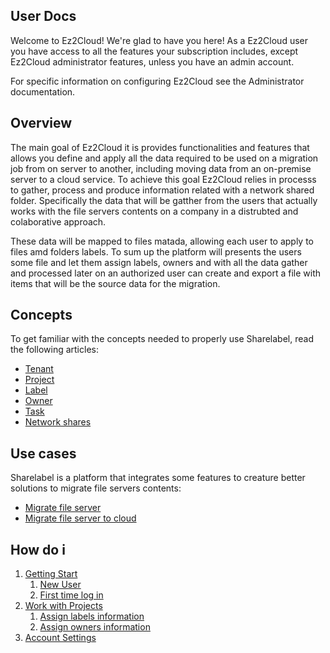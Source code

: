 ## User Docs

Welcome to Ez2Cloud! We're glad to have you here! As a Ez2Cloud user you have access to all the features
your subscription includes, except Ez2Cloud administrator features, unless you have an admin account.

For specific information on configuring Ez2Cloud see the Administrator documentation.

## Overview
<p>The main goal of Ez2Cloud it is provides functionalities and features that allows you define and apply all the data required to be used on a migration job from on server to another, including moving data from an on-premise server to a cloud service. To achieve this goal Ez2Cloud relies in processs to gather, process and produce information related with a network shared folder. Specifically the data that will be gatther from the users that actually works with the file servers contents on a company in a distrubted and colaborative approach. </p>
<p>These data will be mapped to files matada, allowing each user to apply to files amd folders labels. To sum up the platform will presents the users some file and let them assign labels, owners and with all the data gather and processed later on an authorized user can create and export a file with items that will be the source data for the migration.</p>


## Concepts
To get familiar with the concepts needed to properly use Sharelabel, read the following articles:
* [Tenant](tenant.md)
* [Project](project.md)
* [Label](label.md)
* [Owner](owner.md)
* [Task](task.md)
* [Network shares](share.md)


## Use cases
Sharelabel is a platform that integrates some features to creature better solutions to migrate file servers contents:
* [Migrate file server](migrate.md)
* [Migrate file server to cloud](migrate2cloud.md)



## How do i
1. [Getting Start](intro.md)
     1. [New User](newuser.md)
     2. [First time log in](firsttimelogin.md)
2. [Work with Projects](../projects/intro.md)
     1. [Assign labels information](../projects/assignlabel.md)
     2. [Assign owners information](../projects/assignowner.md)
3. [Account Settings](account.md)


